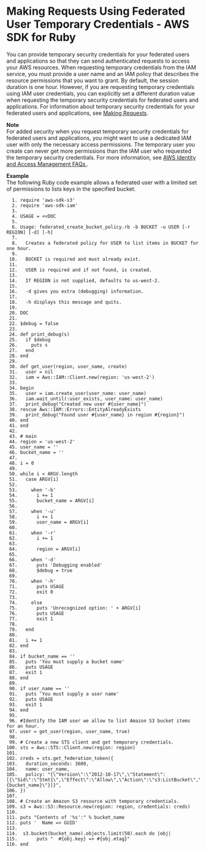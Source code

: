 # Making Requests Using Federated User Temporary Credentials \- AWS SDK for Ruby<a name="AuthUsingTempFederationTokenRuby"></a>

You can provide temporary security credentials for your federated users and applications so that they can send authenticated requests to access your AWS resources\. When requesting temporary credentials from the IAM service, you must provide a user name and an IAM policy that describes the resource permissions that you want to grant\. By default, the session duration is one hour\. However, if you are requesting temporary credentials using IAM user credentials, you can explicitly set a different duration value when requesting the temporary security credentials for federated users and applications\. For information about temporary security credentials for your federated users and applications, see [Making Requests](MakingRequests.md)\.

**Note**  
For added security when you request temporary security credentials for federated users and applications, you might want to use a dedicated IAM user with only the necessary access permissions\. The temporary user you create can never get more permissions than the IAM user who requested the temporary security credentials\. For more information, see [ AWS Identity and Access Management FAQs ](https://aws.amazon.com/iam/faqs/#What_are_the_best_practices_for_using_temporary_security_credentials)\.

**Example**  
The following Ruby code example allows a federated user with a limited set of permissions to lists keys in the specified bucket\.   

```
  1. require 'aws-sdk-s3'
  2. require 'aws-sdk-iam'
  3. 
  4. USAGE = <<DOC
  5. 
  6. Usage: federated_create_bucket_policy.rb -b BUCKET -u USER [-r REGION] [-d] [-h]
  7. 
  8.   Creates a federated policy for USER to list items in BUCKET for one hour.
  9. 
 10.   BUCKET is required and must already exist.
 11. 
 12.   USER is required and if not found, is created.
 13. 
 14.   If REGION is not supplied, defaults to us-west-2.
 15. 
 16.   -d gives you extra (debugging) information.
 17. 
 18.   -h displays this message and quits.
 19. 
 20. DOC
 21. 
 22. $debug = false
 23. 
 24. def print_debug(s)
 25.   if $debug
 26.     puts s
 27.   end
 28. end
 29. 
 30. def get_user(region, user_name, create)
 31.   user = nil
 32.   iam = Aws::IAM::Client.new(region: 'us-west-2')
 33.   
 34. begin
 35.   user = iam.create_user(user_name: user_name)
 36.   iam.wait_until(:user_exists, user_name: user_name)
 37.   print_debug("Created new user #{user_name}")
 38. rescue Aws::IAM::Errors::EntityAlreadyExists
 39.   print_debug("Found user #{user_name} in region #{region}")
 40. end
 41. end
 42. 
 43. # main
 44. region = 'us-west-2'
 45. user_name = ''
 46. bucket_name = ''
 47. 
 48. i = 0
 49. 
 50. while i < ARGV.length
 51.   case ARGV[i]
 52. 
 53.     when '-b'
 54.       i += 1
 55.       bucket_name = ARGV[i]
 56. 
 57.     when '-u'
 58.       i += 1
 59.       user_name = ARGV[i]
 60. 
 61.     when '-r'
 62.       i += 1
 63. 
 64.       region = ARGV[i]
 65. 
 66.     when '-d'
 67.       puts 'Debugging enabled'
 68.       $debug = true
 69. 
 70.     when '-h'
 71.       puts USAGE
 72.       exit 0
 73. 
 74.     else
 75.       puts 'Unrecognized option: ' + ARGV[i]
 76.       puts USAGE
 77.       exit 1
 78. 
 79.   end
 80. 
 81.   i += 1
 82. end
 83. 
 84. if bucket_name == ''
 85.   puts 'You must supply a bucket name'
 86.   puts USAGE
 87.   exit 1
 88. end
 89. 
 90. if user_name == ''
 91.   puts 'You must supply a user name'
 92.   puts USAGE
 93.   exit 1
 94. end
 95. 
 96. #Identify the IAM user we allow to list Amazon S3 bucket items for an hour.
 97. user = get_user(region, user_name, true)
 98. 
 99. # Create a new STS client and get temporary credentials.
100. sts = Aws::STS::Client.new(region: region)
101. 
102. creds = sts.get_federation_token({
103.   duration_seconds: 3600,
104.   name: user_name,
105.   policy: "{\"Version\":\"2012-10-17\",\"Statement\":[{\"Sid\":\"Stmt1\",\"Effect\":\"Allow\",\"Action\":\"s3:ListBucket\",\"Resource\":\"arn:aws:s3:::#{bucket_name}\"}]}",
106. })
107. 
108. # Create an Amazon S3 resource with temporary credentials.
109. s3 = Aws::S3::Resource.new(region: region, credentials: creds)
110. 
111. puts "Contents of '%s':" % bucket_name
112. puts '  Name => GUID'
113. 
114.  s3.bucket(bucket_name).objects.limit(50).each do |obj|
115.       puts "  #{obj.key} => #{obj.etag}"
116. end
```
